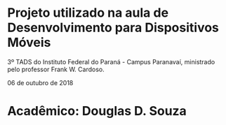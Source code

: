 # Projeto utilizado na aula de Desenvolvimento para Dispositivos Móveis

3º TADS do Instituto Federal do Paraná - Campus Paranavaí, ministrado pelo professor Frank W. Cardoso.

06 de outubro de 2018

# Acadêmico: Douglas D. Souza
